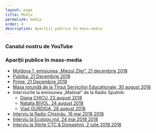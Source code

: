 ```yaml
---
layout: page
title: Media
permalink: media
order: 4
description: Apariții publice în mass-media
---
```


### Canalul nostru de YouTube

<script src="https://apis.google.com/js/platform.js"></script>
<div class="g-ytsubscribe" data-channelId="UCcIugPKlMqRdiBr13PJmuGA" data-layout="full" data-count="default">
</div>

### Apariții publice în mass-media

* [Moldova 1, emisiunea „Miezul Zilei”, 21 decembrie 2018](https://www.facebook.com/MIEZULZILEIM1/videos/907402372795965/)
* [Publika, 21 Decembrie 2018](https://www.publika.md/vor-sa-renunte-la-curriculum-scolar-traditional-un-grup-de-mamici-din-tara-vor-home-schooling-pentru-copiii-lor_3029203.html)
* [Prime, 21 Decembrie 2018](https://www.prime.md/ro/homeschooling-noua-tendinta-in-materie-de-invatamant-tot-mai-multi-moldoveni-vor-sa-si-educe-copiii_84225.html)
* [Masa rotundă de la Tîrgul Serviciilor Educaționale, 30 august 2018](https://www.facebook.com/TargulServiciilorEducationale/videos/701602023535358)
* Interviurile la emisiunea „Matinal” de la Radio Sputnik:
  * [Diana CHICU, 23 august 2018](https://www.facebook.com/radiosputnikmoldova/videos/812307215767066/?t=484)
  * [Natalia BIVOL, 24 august 2018](https://www.facebook.com/radiosputnikmoldova/videos/660583810994063/?t=335)
  * [Vlad GURDIGA, 28 august 2018](https://www.facebook.com/radiosputnikmoldova/videos/703098156719454/?t=555)
* [Interviu la Radio Chișinău, 16 mai 2018
2018](https://www.facebook.com/homeschoolingmoldova/posts/406732656469624)
* [Interviu la Ecology.md, 24 mai 2018
2018](https://www.facebook.com/homeschoolingmoldova/posts/395241287618761)
* [Interviu la Știrile CTC & Domashnii, 2 iulie 2018
2018](https://www.facebook.com/homeschoolingmoldova/posts/420074498468773)
